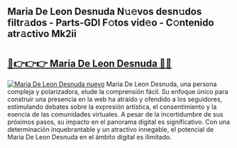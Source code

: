 ## Maria De Leon Desnuda N𝚞𝚎vos desn𝚞dos filtr𝚊dos - Parts-GDl F𝚘tos vid𝚎o - C𝚘ntenido atr𝚊ctivo Mk2ii

# <h2><a href="http://mb1jrn.tromn.icu/?c=Maria+De+Leon+Desnuda">🔗👉👉👉 Maria De Leon Desnuda 🔗🔗</a></h2>

[![Maria De Leon Desnuda nuevo](https://i.imgur.com/pEAQMta.gif)](http://mb1jrn.tromn.icu/?c=Maria+De+Leon+Desnuda)
Maria De Leon Desnuda, una persona compleja y polarizadora, elude la comprensión fácil. Su enfoque único para construir una presencia en la web ha atraído y ofendido a los seguidores, estimulando debates sobre la expresión artística, el consentimiento y la esencia de las comunidades virtuales. A pesar de la incertidumbre de sus próximos pasos, su impacto en el panorama digital es significativo. Con una determinación inquebrantable y un atractivo innegable, el potencial de Maria De Leon Desnuda en el ámbito digital es ilimitado.
